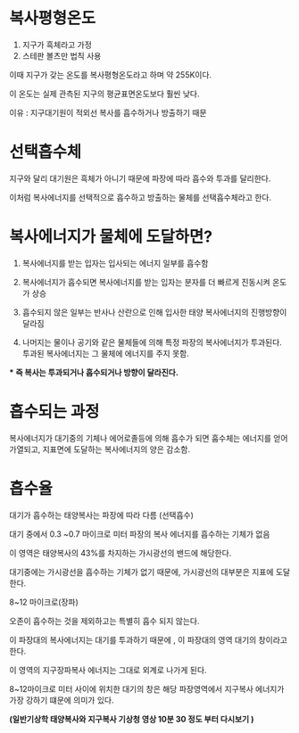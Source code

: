 # 복사평형온도
1) 지구가 흑체라고 가정
2) 스테판 볼츠만 법칙 사용

이때 지구가 갖는 온도를 복사평형온도라고 하며 약 255K이다.

이 온도는 실제 관측된 지구의 평균표면온도보다 훨씬 낮다.

이유 : 지구대기원이 적외선 복사를 흡수하거나 방출하기 때문

# 선택흡수체

지구와 달리 대기원은 흑체가 아니기 때문에 파장에 따라 흡수와 투과를 달리한다.

이처럼 복사에너지를 선택적으로 흡수하고 방출하는 물체를 선택흡수체라고 한다.

# 복사에너지가 물체에 도달하면?

1) 복사에너지를 받는 입자는 입사되는 에너지 일부를 흡수함

2) 복사에너지가 흡수되면 복사에너지를 받는 입자는 분자를 더 빠르게 진동시켜 온도가 상승

3) 흡수되지 않은 일부는 반사나 산란으로 인해 입사한 태양 복사에너지의 진행방향이 달라짐

4) 나머지는 물이나 공기와 같은 물체들에 의해 특정 파장의 복사에너지가 투과된다. 투과된 복사에너지는 그 물체에 에너지를 주지 못함.

__* 즉 복사는 투과되거나 흡수되거나 방향이 달라진다.__

# 흡수되는 과정

복사에너지가 대기중의 기체나 에어로졸등에 의해 흡수가 되면 훕수체는 에너지를 얻어 가열되고, 지표면에 도달하는 복사에너지의 양은 감소함.

# 흡수율

대기가 흡수하는 태양복사는 파장에 따라 다름 (선택흡수)

대기 중에서 0.3 ~0.7 마이크로 미터 파장의 복사 에너지를 흡수하는 기체가 없음

이 영역은 태양복사의 43%를 차지하는 가시광선의 밴드에 해당한다.

대기중에는 가시광선을 흡수하는 기체가 없기 때문에, 가시광선의 대부분은 지표에 도달한다.

8~12 마이크로(장파)

오존이 흡수하는 것을 제외하고는 특별히 흡수 되지 않는다. 

이 파장대의 복사에너지는 대기를 투과하기 때문에 , 이 파장대의 영역 대기의 창이라고 한다.

이 영역의 지구장파복사 에너지는 그대로 외계로 나가게 된다.

8~12마이크로 미터 사이에 위치한 대기의 창은 해당 파장영역에서 지구복사 에너지가 가장 강하기 떄문에 의미가 있다.

__(일반기상학 태양복사와 지구복사 기상청 영상 10분 30 정도 부터 다시보기 )__





